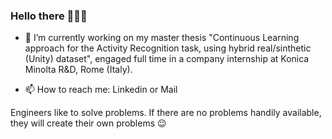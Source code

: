 ### Hello there 👨🏻‍💻

<!--
**FlavioLorenzi/flaviolorenzi** is a ✨ _special_ ✨ repository because its `README.md` (this file) appears on your GitHub profile.
-->

- 🔭 I’m currently working on my master thesis "Continuous Learning approach for the Activity Recognition task, using hybrid real/sinthetic (Unity) dataset", engaged full time in a company internship at Konica Minolta R&D, Rome (Italy).

- 📫 How to reach me: Linkedin or Mail



Engineers like to solve problems. If there are no problems handily available, they will create their own problems 😉


